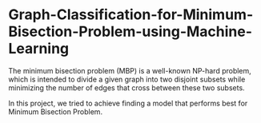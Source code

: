 # Graph-Classification-for-Minimum-Bisection-Problem-using-Machine-Learning
The minimum bisection problem (MBP) is a well-known NP-hard problem, which is intended to divide a given graph into two disjoint subsets while minimizing the number of edges that cross between these two subsets.

In this project, we tried to achieve finding a model that performs best for Minimum Bisection Problem.


